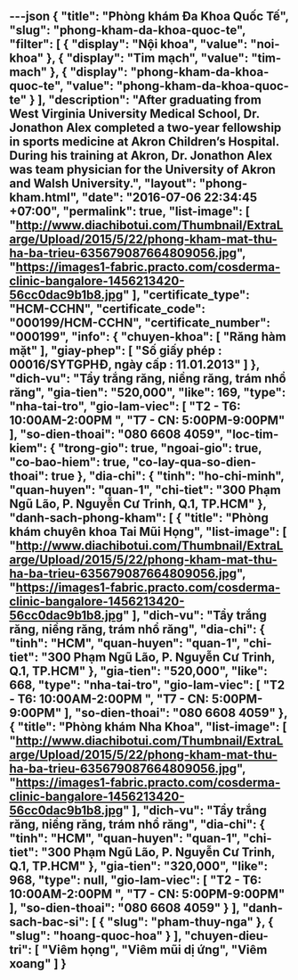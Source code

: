 ---json
{
    "title": "Phòng khám Đa Khoa Quốc Tế",
    "slug": "phong-kham-da-khoa-quoc-te",
    "filter": [
        {
            "display": "Nội khoa",
            "value": "noi-khoa"
        },
        {
            "display": "Tim mạch",
            "value": "tim-mach"
        },
        {
            "display": "phong-kham-da-khoa-quoc-te",
            "value": "phong-kham-da-khoa-quoc-te"
        }
    ],
    "description": "After graduating from West Virginia University Medical School, Dr. Jonathon Alex completed a two-year fellowship in sports medicine at Akron Children’s Hospital. During his training at Akron, Dr. Jonathon Alex was team physician for the University of Akron and Walsh University.",
    "layout": "phong-kham.html",
    "date": "2016-07-06 22:34:45 +07:00",
    "permalink": true,
    "list-image": [
        "http://www.diachibotui.com/Thumbnail/ExtraLarge/Upload/2015/5/22/phong-kham-mat-thu-ha-ba-trieu-635679087664809056.jpg",
        "https://images1-fabric.practo.com/cosderma-clinic-bangalore-1456213420-56cc0dac9b1b8.jpg"
    ],
    "certificate_type": "HCM-CCHN",
    "certificate_code": "000199/HCM-CCHN",
    "certificate_number": "000199",
    "info": {
        "chuyen-khoa": [
            "Răng hàm mặt"
        ],
        "giay-phep": [
            "Số giấy phép : 00016/SYTGPHĐ, ngày cấp : 11.01.2013"
        ]
    },
    "dich-vu": "Tẩy trắng răng, niềng răng, trám nhổ răng",
    "gia-tien": "520,000",
    "like": 169,
    "type": "nha-tai-tro",
    "gio-lam-viec": [
        "T2 - T6: 10:00AM-2:00PM ",
        "T7 - CN: 5:00PM-9:00PM"
    ],
    "so-dien-thoai": "080 6608 4059",
    "loc-tim-kiem": {
        "trong-gio": true,
        "ngoai-gio": true,
        "co-bao-hiem": true,
        "co-lay-qua-so-dien-thoai": true
    },
    "dia-chi": {
        "tinh": "ho-chi-minh",
        "quan-huyen": "quan-1",
        "chi-tiet": "300 Phạm Ngũ Lão, P. Nguyễn Cư Trinh, Q.1, TP.HCM"
    },
    "danh-sach-phong-kham": [
        {
            "title": "Phòng khám chuyên khoa Tai Mũi Họng",
            "list-image": [
                "http://www.diachibotui.com/Thumbnail/ExtraLarge/Upload/2015/5/22/phong-kham-mat-thu-ha-ba-trieu-635679087664809056.jpg",
                "https://images1-fabric.practo.com/cosderma-clinic-bangalore-1456213420-56cc0dac9b1b8.jpg"
            ],
            "dich-vu": "Tẩy trắng răng, niềng răng, trám nhổ răng",
            "dia-chi": {
                "tinh": "HCM",
                "quan-huyen": "quan-1",
                "chi-tiet": "300 Phạm Ngũ Lão, P. Nguyễn Cư Trinh, Q.1, TP.HCM"
            },
            "gia-tien": "520,000",
            "like": 668,
            "type": "nha-tai-tro",
            "gio-lam-viec": [
                "T2 - T6: 10:00AM-2:00PM ",
                "T7 - CN: 5:00PM-9:00PM"
            ],
            "so-dien-thoai": "080 6608 4059"
        },
        {
            "title": "Phòng khám Nha Khoa",
            "list-image": [
                "http://www.diachibotui.com/Thumbnail/ExtraLarge/Upload/2015/5/22/phong-kham-mat-thu-ha-ba-trieu-635679087664809056.jpg",
                "https://images1-fabric.practo.com/cosderma-clinic-bangalore-1456213420-56cc0dac9b1b8.jpg"
            ],
            "dich-vu": "Tẩy trắng răng, niềng răng, trám nhổ răng",
            "dia-chi": {
                "tinh": "HCM",
                "quan-huyen": "quan-1",
                "chi-tiet": "300 Phạm Ngũ Lão, P. Nguyễn Cư Trinh, Q.1, TP.HCM"
            },
            "gia-tien": "320,000",
            "like": 968,
            "type": null,
            "gio-lam-viec": [
                "T2 - T6: 10:00AM-2:00PM ",
                "T7 - CN: 5:00PM-9:00PM"
            ],
            "so-dien-thoai": "080 6608 4059"
        }
    ],
    "danh-sach-bac-si": [
        {
            "slug": "pham-thuy-nga"
        },
        {
            "slug": "hoang-quoc-hoa"
        }
    ],
    "chuyen-dieu-tri": [
        "Viêm họng",
        "Viêm mũi dị ứng",
        "Viêm xoang"
    ]
}
---
